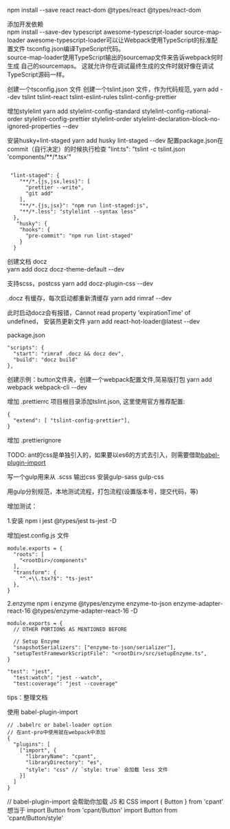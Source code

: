npm install --save react react-dom @types/react @types/react-dom

添加开发依赖   
npm install --save-dev typescript awesome-typescript-loader source-map-loader 
awesome-typescript-loader可以让Webpack使用TypeScript的标准配置文件 tsconfig.json编译TypeScript代码。  
source-map-loader使用TypeScript输出的sourcemap文件来告诉webpack何时生成 自己的sourcemaps。 这就允许你在调试最终生成的文件时就好像在调试TypeScript源码一样。 

创建一个tsconfig.json 文件
创建一个tslint.json 文件，作为代码规范,
yarn add --dev tslint tslint-react tslint-eslint-rules tslint-config-prettier

增加stylelint
yarn add stylelint-config-standard stylelint-config-rational-order stylelint-config-prettier stylelint-order stylelint-declaration-block-no-ignored-properties --dev

安装husky+lint-staged
yarn add  husky lint-staged --dev
配置package.json在commit（自行决定）的时候执行检查
"lint:ts": "tslint -c tslint.json 'components/**/*.tsx'"
```

 "lint-staged": {
    "**/*.{js,jsx,less}": [
      "prettier --write",
      "git add"
    ],
    "**/*.{js,jsx}": "npm run lint-staged:js",
    "**/*.less": "stylelint --syntax less"
  },
   "husky": {
    "hooks": {
      "pre-commit": "npm run lint-staged"
    }
  }
```

创建文档 docz  
yarn add docz docz-theme-default --dev

支持scss，postcss
yarn add docz-plugin-css --dev

.docz 有缓存，每次启动都重新清缓存
yarn add rimraf --dev

此时启动docz会有报错，Cannot read property 'expirationTime' of undefined， 安装热更新文件
yarn add react-hot-loader@latest --dev

package.json  
```  
"scripts": {
  "start": "rimraf .docz && docz dev",
  "build": "docz build"
},
```  

创建示例：button文件夹，创建一个webpack配置文件,简易版打包
yarn add webpack webpack-cli --dev

增加 .prettierrc
项目根目录添加tslint.json, 这里使用官方推荐配置: 

```  
{
  "extend": [ "tslint-config-prettier"],
}
```  
增加 .prettierignore


TODO: ant的css是单独引入的，如果要以es6的方式去引入，则需要借助[babel-plugin-import](https://github.com/ant-design/babel-plugin-import/blob/master/src/Plugin.js)

写一个gulp用来从 .scss 输出css 安装gulp-sass gulp-css

用gulp分别规范，本地测试流程，打包流程(设置版本号，提交代码，等)

增加测试：

1.安装
npm i jest @types/jest ts-jest -D

增加jest.config.js 文件
```
module.exports = {
  "roots": [
    "<rootDir>/components"
  ],
  "transform": {
    "^.+\\.tsx?$": "ts-jest"
  },
}
```

2.enzyme
npm i enzyme @types/enzyme enzyme-to-json enzyme-adapter-react-16 @types/enzyme-adapter-react-16  -D

```
module.exports = {
  // OTHER PORTIONS AS MENTIONED BEFORE

  // Setup Enzyme
  "snapshotSerializers": ["enzyme-to-json/serializer"],
  "setupTestFrameworkScriptFile": "<rootDir>/src/setupEnzyme.ts",
}
```

```
"test": "jest",
  "test:watch": "jest --watch",
  "test:coverage": "jest --coverage"
```

tips：整理文档

使用 babel-plugin-import
```
// .babelrc or babel-loader option
// 在ant-pro中使用就在webpack中添加
{
  "plugins": [
    ["import", {
      "libraryName": "cpant",
      "libraryDirectory": "es",
      "style": "css" // `style: true` 会加载 less 文件
    }]
  ]
}
```

// babel-plugin-import 会帮助你加载 JS 和 CSS
import { Button } from 'cpant'
想当于
import Button  from 'cpant/Button'
import Button  from 'cpant/Button/style'
